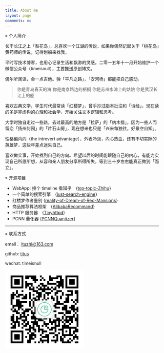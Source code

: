 ```yaml
---
title: About me
layout: page
comments: no
---
```


» 个人简介

长于长江之上「梨花岛」，总喜欢一个江湖的传说，如果你偶然记起关于「桃花岛」黄药师的传说，记得划船来找我。

平时写技术博客，也用心记录生活和飘渺的灵感。二零一五年十一月开始维护一个微信公众号（timeisnull），主要推送原创博文。 

偶尔听民谣，会一点吉他。弹「平凡之路」，「安河桥」都能把自己感动。

> 你是青岛春天的海  你是南京路边的梧桐  你是苏州水滩上的姑娘  你是武汉长江上的船

喜欢古典文学，学生时代最常读「红楼梦」，曾手抄过脂本批注和「诗经」，现在读的多是非虚构的心理和社会学，开始关注文本逻辑和思考。

大学时独自走过一些路，去过最高的地方是「拉萨」的「纳木措」，因为一些人而留恋「扬州何园」的「片石山房」，现在想来也只是「兴来每独往，好景空自知」。

性格偏内向（the introvert advantage），外表冷淡，内心热血，还有不切实际的英雄梦，这些年差点迷失自己。

喜欢做实事，开始找到自己的方向。希望以后的时间能跟随自己的内心，有能力实现自己所思所想，从容和亲人朋友分享所得所失，等到三十岁左右能真正做到「而立」。

» 开源项目

* WebApp: 换个 timeline 看知乎　{[top-topic-Zhihu](https://github.com/Huangtuzhi/top-topic-Zhihu)}
* 一个简单的搜索引擎　{[just-search-engine](https://github.com/Huangtuzhi/just-search-engine)}
* 红楼梦作者鉴别 {[reality-of-Dream-of-Red-Mansions](https://github.com/Huangtuzhi/reality-of-Dream-of-Red-Mansions)}
* 商品推荐算法框架　{[AlibabaRecommand](https://github.com/Huangtuzhi/AlibabaRecommand)}
* HTTP 服务器　{[Tinyhttpd](https://github.com/Huangtuzhi/Tinyhttpd)}
* PCNN 量化器 {[PCNNQuantizer](https://github.com/Huangtuzhi/PCNNQuantizer)}

-----------------------------

» 联系方式

email： ituzhi@163.com

github: [titus](https://github.com/huangtuzhi)

wechat: timeisnull

![wechat](/assets/images/qrcode_for_mp.jpg)


